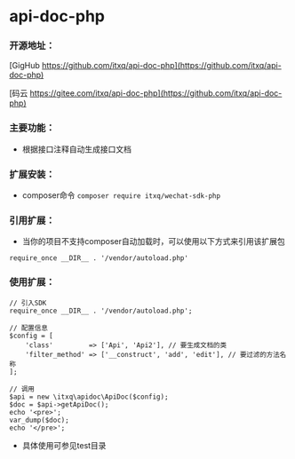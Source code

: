 # api-doc-php

### 开源地址：

[GigHub https://github.com/itxq/api-doc-php](https://github.com/itxq/api-doc-php)

[码云 https://gitee.com/itxq/api-doc-php](https://github.com/itxq/api-doc-php)
    
    

### 主要功能：

+ 根据接口注释自动生成接口文档

### 扩展安装：

+ composer命令 `composer require itxq/wechat-sdk-php`

### 引用扩展：

+ 当你的项目不支持composer自动加载时，可以使用以下方式来引用该扩展包

`require_once __DIR__ . '/vendor/autoload.php'`

### 使用扩展：

```
// 引入SDK
require_once __DIR__ . '/vendor/autoload.php';

// 配置信息
$config = [
    'class'         => ['Api', 'Api2'], // 要生成文档的类
    'filter_method' => ['__construct', 'add', 'edit'], // 要过滤的方法名称
];

// 调用
$api = new \itxq\apidoc\ApiDoc($config);
$doc = $api->getApiDoc();
echo '<pre>';
var_dump($doc);
echo '</pre>';
```
+ 具体使用可参见test目录